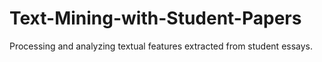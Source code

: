 # Text-Mining-with-Student-Papers
Processing and analyzing textual features extracted from student essays. 
